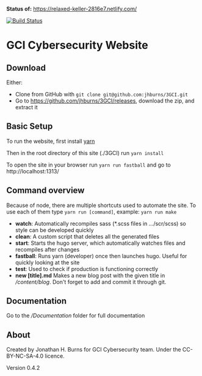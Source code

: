 **Status of:** https://relaxed-keller-2816e7.netlify.com/

 [![Build Status](https://travis-ci.org/jhburns/3GCI.svg?branch=master)](https://travis-ci.org/jhburns/3GCI)

# GCI Cybersecurity Website

## Download

Either:

- Clone from GitHub with `git clone git@github.com:jhburns/3GCI.git`
- Go to https://github.com/jhburns/3GCI/releases, download the zip, and extract it

## Basic Setup
To run the website, first install [yarn](https://yarnpkg.com/lang/en/)

Then in the root directory of this site (./3GCI) run `yarn install`

To open the site in your browser run `yarn run fastball` and go to http://localhost:1313/

## Command overview
Because of node, there are multiple shortcuts used to automate the site. To use each of them type `yarn run [command]`, example: `yarn run make`

- **watch**: Automatically recompiles sass (*.scss files in .../scr/scss) so style can be developed quickly
- **clean**: A custom script that deletes all the generated files
- **start**: Starts the hugo server, which automatically watches files and recompiles after changes
- **fastball**: Runs yarn (developer) once then launches hugo. Useful for quickly looking at the site
- **test**: Used to check if production is functioning correctly
- **new [title].md** Makes a new blog post with the given title in */content/blog*. Don't forget to add and commit it through git.
   
## Documentation
Go to the  */Documentation* folder for full documentation

## About

Created by Jonathan H. Burns for GCI Cybersecurity team. Under the CC-BY-NC-SA-4.0 licence.

Version 0.4.2